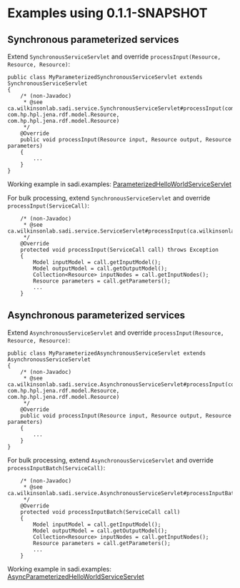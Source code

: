 # Examples using 0.1.1-SNAPSHOT #

## Synchronous parameterized services ##

Extend `SynchronousServiceServlet` and override `processInput(Resource, Resource, Resource)`:

```
public class MyParameterizedSynchronousServiceServlet extends SynchronousServiceServlet
{
	/* (non-Javadoc)
	 * @see ca.wilkinsonlab.sadi.service.SynchronousServiceServlet#processInput(com.hp.hpl.jena.rdf.model.Resource, com.hp.hpl.jena.rdf.model.Resource, com.hp.hpl.jena.rdf.model.Resource)
	 */
	@Override
	public void processInput(Resource input, Resource output, Resource parameters)
	{
		...
	}
}
```

Working example in sadi.examples: [ParameterizedHelloWorldServiceServlet](http://code.google.com/p/sadi/source/browse/trunk/sadi.examples/src/main/java/ca/wilkinsonlab/sadi/service/example/ParameterizedHelloWorldServiceServlet.java)

For bulk processing, extend `SynchronousServiceServlet` and override `processInput(ServiceCall)`:

```
	/* (non-Javadoc)
	 * @see ca.wilkinsonlab.sadi.service.ServiceServlet#processInput(ca.wilkinsonlab.sadi.service.ServiceCall)
	 */
	@Override
	protected void processInput(ServiceCall call) throws Exception
	{
		Model inputModel = call.getInputModel();
		Model outputModel = call.getOutputModel();
		Collection<Resource> inputNodes = call.getInputNodes();
		Resource parameters = call.getParameters();
		...
	}
```

## Asynchronous parameterized services ##

Extend `AsynchronousServiceServlet` and override `processInput(Resource, Resource, Resource)`:

```
public class MyParameterizedAsynchronousServiceServlet extends AsynchronousServiceServlet
{
	/* (non-Javadoc)
	 * @see ca.wilkinsonlab.sadi.service.AsynchronousServiceServlet#processInput(com.hp.hpl.jena.rdf.model.Resource, com.hp.hpl.jena.rdf.model.Resource, com.hp.hpl.jena.rdf.model.Resource)
	 */
	@Override
	public void processInput(Resource input, Resource output, Resource parameters)
	{
		...
	}
}
```

For bulk processing, extend `AsynchronousServiceServlet` and override `processInputBatch(ServiceCall)`:

```
	/* (non-Javadoc)
	 * @see ca.wilkinsonlab.sadi.service.AsynchronousServiceServlet#processInputBatch(ca.wilkinsonlab.sadi.service.ServiceCall)
	 */
	@Override
	protected void processInputBatch(ServiceCall call)
	{
		Model inputModel = call.getInputModel();
		Model outputModel = call.getOutputModel();
		Collection<Resource> inputNodes = call.getInputNodes();
		Resource parameters = call.getParameters();
		...
	}
```

Working example in sadi.examples: [AsyncParameterizedHelloWorldServiceServlet](http://code.google.com/p/sadi/source/browse/trunk/sadi.examples/src/main/java/ca/wilkinsonlab/sadi/service/example/AsyncParameterizedHelloWorldServiceServlet.java)